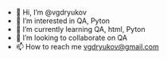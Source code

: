 - 👋 Hi, I’m @vgdryukov
- 👀 I’m interested in QA, Pyton
- 🌱 I’m currently learning QA, html, Pyton
- 💞️ I’m looking to collaborate on QA
- 📫 How to reach me vgdryukov@gmail.com

<!---
vgdryukov/vgdryukov is a ✨ special ✨ repository because its `README.md` (this file) appears on your GitHub profile.
You can click the Preview link to take a look at your changes.
--->
